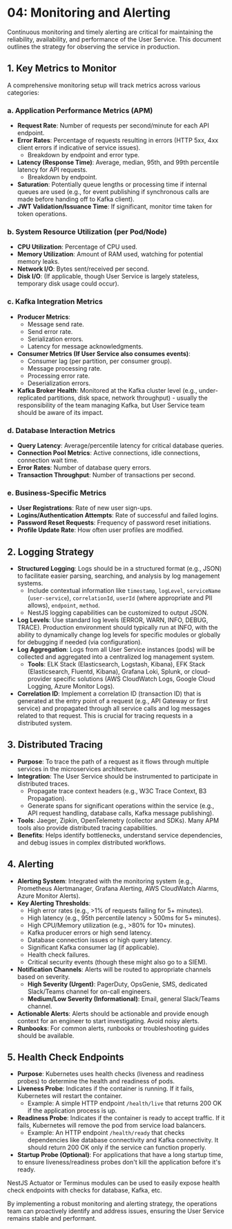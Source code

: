 # 04: Monitoring and Alerting

Continuous monitoring and timely alerting are critical for maintaining the reliability, availability, and performance of the User Service. This document outlines the strategy for observing the service in production.

## 1. Key Metrics to Monitor

A comprehensive monitoring setup will track metrics across various categories:

### a. Application Performance Metrics (APM)
*   **Request Rate**: Number of requests per second/minute for each API endpoint.
*   **Error Rates**: Percentage of requests resulting in errors (HTTP 5xx, 4xx client errors if indicative of service issues).
    *   Breakdown by endpoint and error type.
*   **Latency (Response Time)**: Average, median, 95th, and 99th percentile latency for API requests.
    *   Breakdown by endpoint.
*   **Saturation**: Potentially queue lengths or processing time if internal queues are used (e.g., for event publishing if synchronous calls are made before handing off to Kafka client).
*   **JWT Validation/Issuance Time**: If significant, monitor time taken for token operations.

### b. System Resource Utilization (per Pod/Node)
*   **CPU Utilization**: Percentage of CPU used.
*   **Memory Utilization**: Amount of RAM used, watching for potential memory leaks.
*   **Network I/O**: Bytes sent/received per second.
*   **Disk I/O**: (If applicable, though User Service is largely stateless, temporary disk usage could occur).

### c. Kafka Integration Metrics
*   **Producer Metrics**:
    *   Message send rate.
    *   Send error rate.
    *   Serialization errors.
    *   Latency for message acknowledgments.
*   **Consumer Metrics (If User Service also consumes events)**:
    *   Consumer lag (per partition, per consumer group).
    *   Message processing rate.
    *   Processing error rate.
    *   Deserialization errors.
*   **Kafka Broker Health**: Monitored at the Kafka cluster level (e.g., under-replicated partitions, disk space, network throughput) - usually the responsibility of the team managing Kafka, but User Service team should be aware of its impact.

### d. Database Interaction Metrics
*   **Query Latency**: Average/percentile latency for critical database queries.
*   **Connection Pool Metrics**: Active connections, idle connections, connection wait time.
*   **Error Rates**: Number of database query errors.
*   **Transaction Throughput**: Number of transactions per second.

### e. Business-Specific Metrics
*   **User Registrations**: Rate of new user sign-ups.
*   **Logins/Authentication Attempts**: Rate of successful and failed logins.
*   **Password Reset Requests**: Frequency of password reset initiations.
*   **Profile Update Rate**: How often user profiles are modified.

## 2. Logging Strategy

*   **Structured Logging**: Logs should be in a structured format (e.g., JSON) to facilitate easier parsing, searching, and analysis by log management systems.
    *   Include contextual information like `timestamp`, `logLevel`, `serviceName` (`user-service`), `correlationId`, `userId` (where appropriate and PII allows), `endpoint`, `method`.
    *   NestJS logging capabilities can be customized to output JSON.
*   **Log Levels**: Use standard log levels (ERROR, WARN, INFO, DEBUG, TRACE). Production environment should typically run at INFO, with the ability to dynamically change log levels for specific modules or globally for debugging if needed (via configuration).
*   **Log Aggregation**: Logs from all User Service instances (pods) will be collected and aggregated into a centralized log management system.
    *   **Tools**: ELK Stack (Elasticsearch, Logstash, Kibana), EFK Stack (Elasticsearch, Fluentd, Kibana), Grafana Loki, Splunk, or cloud-provider specific solutions (AWS CloudWatch Logs, Google Cloud Logging, Azure Monitor Logs).
*   **Correlation ID**: Implement a correlation ID (transaction ID) that is generated at the entry point of a request (e.g., API Gateway or first service) and propagated through all service calls and log messages related to that request. This is crucial for tracing requests in a distributed system.

## 3. Distributed Tracing

*   **Purpose**: To trace the path of a request as it flows through multiple services in the microservices architecture.
*   **Integration**: The User Service should be instrumented to participate in distributed traces.
    *   Propagate trace context headers (e.g., W3C Trace Context, B3 Propagation).
    *   Generate spans for significant operations within the service (e.g., API request handling, database calls, Kafka message publishing).
*   **Tools**: Jaeger, Zipkin, OpenTelemetry (collector and SDKs). Many APM tools also provide distributed tracing capabilities.
*   **Benefits**: Helps identify bottlenecks, understand service dependencies, and debug issues in complex distributed workflows.

## 4. Alerting

*   **Alerting System**: Integrated with the monitoring system (e.g., Prometheus Alertmanager, Grafana Alerting, AWS CloudWatch Alarms, Azure Monitor Alerts).
*   **Key Alerting Thresholds**:
    *   High error rates (e.g., >1% of requests failing for 5+ minutes).
    *   High latency (e.g., 95th percentile latency > 500ms for 5+ minutes).
    *   High CPU/Memory utilization (e.g., >80% for 10+ minutes).
    *   Kafka producer errors or high send latency.
    *   Database connection issues or high query latency.
    *   Significant Kafka consumer lag (if applicable).
    *   Health check failures.
    *   Critical security events (though these might also go to a SIEM).
*   **Notification Channels**: Alerts will be routed to appropriate channels based on severity.
    *   **High Severity (Urgent)**: PagerDuty, OpsGenie, SMS, dedicated Slack/Teams channel for on-call engineers.
    *   **Medium/Low Severity (Informational)**: Email, general Slack/Teams channel.
*   **Actionable Alerts**: Alerts should be actionable and provide enough context for an engineer to start investigating. Avoid noisy alerts.
*   **Runbooks**: For common alerts, runbooks or troubleshooting guides should be available.

## 5. Health Check Endpoints

*   **Purpose**: Kubernetes uses health checks (liveness and readiness probes) to determine the health and readiness of pods.
*   **Liveness Probe**: Indicates if the container is running. If it fails, Kubernetes will restart the container.
    *   Example: A simple HTTP endpoint `/health/live` that returns 200 OK if the application process is up.
*   **Readiness Probe**: Indicates if the container is ready to accept traffic. If it fails, Kubernetes will remove the pod from service load balancers.
    *   Example: An HTTP endpoint `/health/ready` that checks dependencies like database connectivity and Kafka connectivity. It should return 200 OK only if the service can function properly.
*   **Startup Probe (Optional)**: For applications that have a long startup time, to ensure liveness/readiness probes don't kill the application before it's ready.

NestJS Actuator or Terminus modules can be used to easily expose health check endpoints with checks for database, Kafka, etc.

By implementing a robust monitoring and alerting strategy, the operations team can proactively identify and address issues, ensuring the User Service remains stable and performant.
